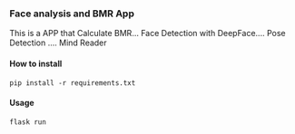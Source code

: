 ### Face analysis and BMR App  
This is a APP that Calculate BMR... Face Detection with DeepFace.... Pose Detection .... Mind Reader  
#### How to install  
```
pip install -r requirements.txt
```
#### Usage  
```
flask run
```
